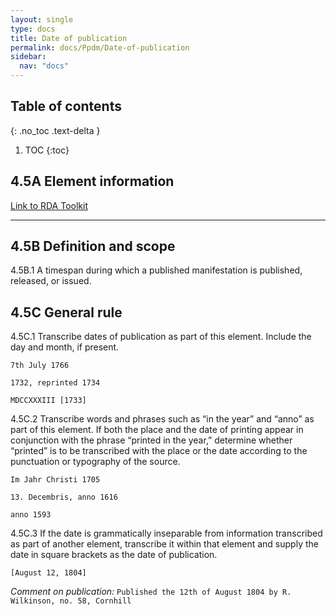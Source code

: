 ```yaml
---
layout: single
type: docs
title: Date of publication
permalink: docs/Ppdm/Date-of-publication
sidebar:
  nav: "docs"
---
```



## Table of contents
{: .no_toc .text-delta }

1. TOC
{:toc}

## 4.5A Element information

[Link to RDA Toolkit](https://beta.rdatoolkit.org/Content/Index?externalId=en-US_ala-26b84eaa-054e-3c8c-8933-8760b9b2046f)

---

## 4.5B Definition and scope

<a name="4.5B.1">4.5B.1</a> A timespan during which a published manifestation is published, released, or issued.

## 4.5C General rule

<a name="4.5C.1">4.5C.1</a> Transcribe dates of publication as part of this element. Include the day and month, if present.

```7th July 1766```

```1732, reprinted 1734```

```MDCCXXXIII [1733]```

<a name="4.5C.2">4.5C.2</a> Transcribe words and phrases such as “in the year” and “anno” as part of this element. If both the place and the date of printing appear in conjunction with the phrase “printed in the year,” determine whether “printed” is to be transcribed with the place or the date according to the punctuation or typography of the source.

```Im Jahr Christi 1705```

```13. Decembris, anno 1616```

```anno 1593```

<a name="4.5C.3">4.5C.3</a> If the date is grammatically inseparable from information transcribed as part of another element, transcribe it within that element and supply the date in square brackets as the date of publication.

```[August 12, 1804]```

*Comment on publication:* ```Published the 12th of August 1804 by R. Wilkinson, no. 58, Cornhill```
